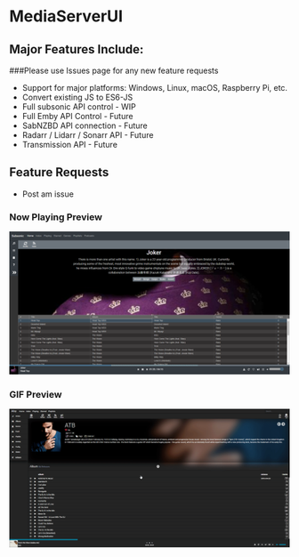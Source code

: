 # MediaServerUI

## Major Features Include:
###Please use Issues page for any new feature requests
* Support for major platforms: Windows, Linux, macOS, Raspberry Pi, etc.
* Convert existing JS to ES6-JS
* Full subsonic API control - WIP
* Full Emby API Control - Future
* SabNZBD API connection - Future
* Radarr / Lidarr / Sonarr API - Future
* Transmission API - Future

## Feature Requests
* Post am issue

### Now Playing Preview
![Alt text](/media/preview.png?raw=true "Overall interface")


### GIF Preview
![Alt Text](/media/preview.gif)
